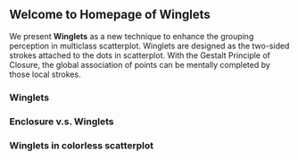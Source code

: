 ## Welcome to Homepage of Winglets

We present **Winglets** as a new technique to enhance the grouping perception in multiclass scatterplot. Winglets are designed as the two-sided strokes attached to the dots in scatterplot. With the Gestalt Principle of Closure, the global association of points can be mentally completed by those local strokes. 

### Winglets 
### Enclosure v.s. Winglets
### Winglets in colorless scatterplot

